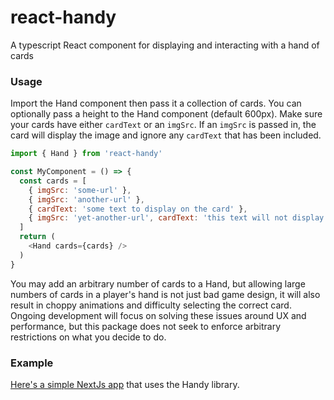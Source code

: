 # react-handy

A typescript React component for displaying and interacting with a hand of cards

### Usage

Import the Hand component then pass it a collection of cards. You can optionally pass a height to
the Hand component (default 600px). Make sure your cards have either `cardText` or an `imgSrc`. If
an `imgSrc` is passed in, the card will display the image and ignore any `cardText` that has been
included.

```js
import { Hand } from 'react-handy'

const MyComponent = () => {
  const cards = [
    { imgSrc: 'some-url' },
    { imgSrc: 'another-url' },
    { cardText: 'some text to display on the card' },
    { imgSrc: 'yet-another-url', cardText: 'this text will not display' }
  ]
  return (
    <Hand cards={cards} />
  )
}
```

You may add an arbitrary number of cards to a Hand, but allowing large numbers of cards in a player's
hand is not just bad game design, it will also result in choppy animations and difficulty selecting
the correct card. Ongoing development will focus on solving these issues around UX and performance,
but this package does not seek to enforce arbitrary restrictions on what you decide to do.

### Example

[Here's a simple NextJs app](https://github.com/brettgrigsby/handy-example) that uses the Handy library.
